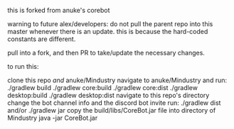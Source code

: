 this is forked from anuke's corebot

warning to future alex/developers:
do not pull the parent repo into this master whenever there is an update.
this is because the hard-coded constants are different.

pull into a fork, and then PR to take/update the necessary changes.

to run this:

clone this repo *and* anuke/Mindustry
navigate to anuke/Mindustry and run:
./gradlew build
./gradlew core:build
./gradlew core:dist
./gradlew desktop:build
./gradlew desktop:dist
navigate to this repo's directory
change the bot channel info and the discord bot invite
run:
./gradlew dist and/or ./gradlew jar
copy the build/libs/CoreBot.jar file into directory of Mindustry
java -jar CoreBot.jar